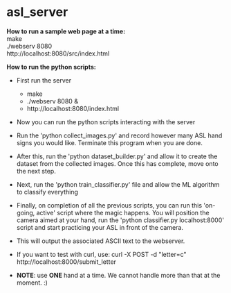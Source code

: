 # asl_server

**How to run a sample web page at a time:** <br />
make <br />
./webserv 8080 <br />
http://localhost:8080/src/index.html

**How to run the python scripts:** 
- First run the server
    - make
    - ./webserv 8080 &
    - http://localhost:8080/index.html
    
- Now you can run the python scripts interacting with the server
- Run the 'python collect_images.py' and record however many ASL hand signs you would like. Terminate this program when you are done.
- After this, run the 'python dataset_builder.py' and allow it to create the dataset from the collected images. Once this has complete, move onto the next step.
- Next, run the 'python train_classifier.py' file and allow the ML algorithm to classify everything

- Finally, on completion of all the previous scripts, you can run this 'on-going, active' script where the magic happens. You will position the camera aimed at your hand, run the 'python classifier.py localhost:8000' script and start practicing your ASL in front of the camera.

- This will output the associated ASCII text to the webserver.
- If you want to test with curl, use: curl -X POST -d "letter=c" http://localhost:8000/submit_letter
  
- **NOTE**: use **ONE** hand at a time. We cannot handle more than that at the moment. :)
